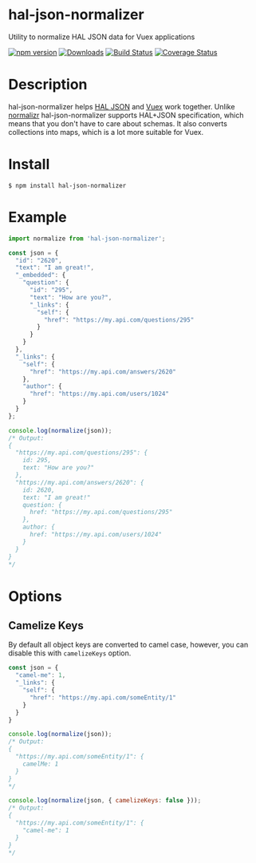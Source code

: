 # hal-json-normalizer

Utility to normalize HAL JSON data for Vuex applications

[![npm version](https://img.shields.io/npm/v/hal-json-normalizer.svg?style=flat)](https://www.npmjs.com/package/hal-json-normalizer)
[![Downloads](http://img.shields.io/npm/dm/hal-json-normalizer.svg?style=flat-square)](https://npmjs.org/package/hal-json-normalizer)
[![Build Status](https://img.shields.io/travis/carlobeltrame/hal-json-normalizer/master.svg?style=flat)](https://travis-ci.org/carlobeltrame/hal-json-normalizer)
[![Coverage Status](https://coveralls.io/repos/github/carlobeltrame/hal-json-normalizer/badge.svg?branch=master)](https://coveralls.io/github/carlobeltrame/hal-json-normalizer?branch=master)

# Description

hal-json-normalizer helps [HAL JSON](https://tools.ietf.org/html/draft-kelly-json-hal-08) and [Vuex](https://vuex.vuejs.org/) work together.
Unlike [normalizr](https://github.com/paularmstrong/normalizr) hal-json-normalizer supports HAL+JSON specification, which means that you don't have to care about schemas. It also converts collections into maps, which is a lot more suitable for Vuex.

# Install

```shell
$ npm install hal-json-normalizer
```

# Example

```JavaScript
import normalize from 'hal-json-normalizer';

const json = {
  "id": "2620",
  "text": "I am great!",
  "_embedded": {
    "question": {
      "id": "295",
      "text": "How are you?",
      "_links": {
        "self": {
          "href": "https://my.api.com/questions/295"
        }
      }
    }
  },
  "_links": {
    "self": {
      "href": "https://my.api.com/answers/2620"
    },
    "author": {
      "href": "https://my.api.com/users/1024"
    }
  }
};

console.log(normalize(json));
/* Output:
{
  "https://my.api.com/questions/295": {
    id: 295,
    text: "How are you?"
  },
  "https://my.api.com/answers/2620": {
    id: 2620,
    text: "I am great!"
    question: {
      href: "https://my.api.com/questions/295"
    },
    author: {
      href: "https://my.api.com/users/1024"
    }
  }
}
*/
```

# Options

## Camelize Keys

By default all object keys are converted to camel case, however, you can disable this with `camelizeKeys` option.

```JavaScript
const json = {
  "camel-me": 1,
  "_links": {
    "self": {
      "href": "https://my.api.com/someEntity/1"
    }
  }
}

console.log(normalize(json));
/* Output:
{
  "https://my.api.com/someEntity/1": {
    camelMe: 1
  }
}
*/

console.log(normalize(json, { camelizeKeys: false }));
/* Output:
{
  "https://my.api.com/someEntity/1": {
    "camel-me": 1
  }
}
*/
```
